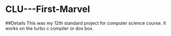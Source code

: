 # CLU---First-Marvel
##Details
This was my 12th standard project for computer science course.
It works on the turbo c compiler or dos box.
